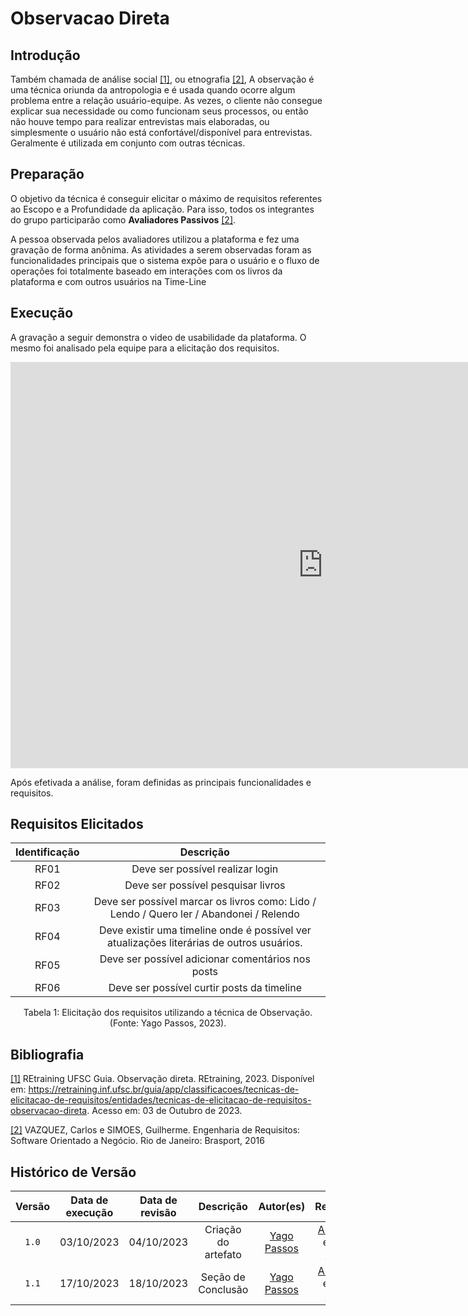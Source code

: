 # Observacao Direta

## Introdução

Também chamada de análise social <a id="aa" href="#a">[1]</a>, ou etnografia <a id="bb" href="#b">[2]</a>, A observação é uma técnica oriunda da antropologia e é usada quando ocorre algum problema entre a relação usuário-equipe. As vezes, o cliente não consegue explicar sua necessidade ou como funcionam seus processos, ou então não houve tempo para realizar entrevistas mais elaboradas, ou simplesmente o usuário não está confortável/disponível para entrevistas. Geralmente é utilizada em conjunto com outras técnicas.

## Preparação

O objetivo da técnica é conseguir elicitar o máximo de requisitos referentes ao Escopo e a Profundidade da aplicação. Para isso, todos os integrantes do grupo participarão como **Avaliadores Passivos** <a id="bb" href="#b">[2]</a>.

A pessoa observada pelos avaliadores utilizou a plataforma e fez uma gravação de forma anônima. As atividades a serem observadas foram as funcionalidades principais que o sistema expõe para o usuário e o fluxo de operações foi totalmente baseado em interações com os livros da plataforma e com outros usuários na Time-Line

## Execução

A gravação a seguir demonstra o video de usabilidade da plataforma. O mesmo foi analisado pela equipe para a elicitação dos requisitos.

<iframe width="1000vw" height="650vh" src="https://www.youtube.com/embed/6CAvQgKyy9k" title="Entrevista" frameborder="0" allow="accelerometer; autoplay; clipboard-write; encrypted-media; gyroscope; picture-in-picture" allowfullscreen=""></iframe>

Após efetivada a análise, foram definidas as principais funcionalidades e requisitos.

## Requisitos Elicitados

| Identificação |                                                    Descrição                                                     |
| :-----------: | :--------------------------------------------------------------------------------------------------------------: |
|     RF01      |                                         Deve ser possível realizar login                                         |
|     RF02      |                                        Deve ser possível pesquisar livros                                        |
|     RF03      |             Deve ser possível marcar os livros como: Lido / Lendo / Quero ler / Abandonei / Relendo              |
|     RF04      |             Deve existir uma timeline onde é possível ver atualizações literárias de outros usuários.            |
|     RF05      |                                Deve ser possível adicionar comentários nos posts                                 |
|     RF06      |                                    Deve ser possível curtir posts da timeline                                    |


<div style="text-align: center">
<p> Tabela 1: Elicitação dos requisitos utilizando a técnica de Observação. (Fonte: Yago Passos, 2023).</p>
</div>


## Bibliografia

<a id="a" href="#aa">[1]</a> REtraining UFSC Guia. Observação direta. REtraining, 2023. Disponível em: https://retraining.inf.ufsc.br/guia/app/classificacoes/tecnicas-de-elicitacao-de-requisitos/entidades/tecnicas-de-elicitacao-de-requisitos-observacao-direta. Acesso em: 03 de Outubro de 2023.

<a id="b" href="#bb">[2]</a> VAZQUEZ, Carlos e SIMOES, Guilherme. Engenharia de Requisitos: Software Orientado a Negócio. Rio de Janeiro: Brasport, 2016 

## Histórico de Versão

| Versão | Data de execução | Data de revisão |      Descrição      |                 Autor(es)                      |                     Revisor(es)                        |
| :----: | :--------------: | :-------------: | :-----------------: | :--------------------------------------------: | :----------------------------------------------------: |
| `1.0`  |    03/10/2023    |   04/10/2023    | Criação do artefato | [Yago Passos](https://github.com/yagompassos) | [Ana Rocha](https://github.com/anaaroch) e [Shaíne Oliveira](https://github.com/ShaineOliveira) |
| `1.1`  |    17/10/2023    |   18/10/2023    | Seção de Conclusão | [Yago Passos](https://github.com/yagompassos) | [Ana Rocha](https://github.com/anaaroch) e [Shaíne Oliveira](https://github.com/ShaineOliveira) |

